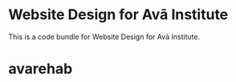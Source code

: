 
  # Website Design for Avā Institute

  This is a code bundle for Website Design for Avā Institute.

  # avarehab
